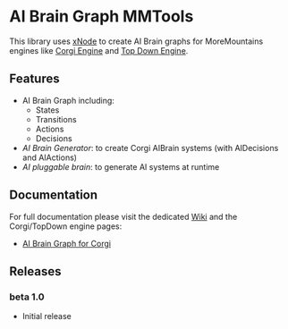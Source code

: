 # AI Brain Graph MMTools

This library uses [xNode](https://github.com/Siccity/xNode) to create AI Brain graphs for MoreMountains engines like [Corgi Engine](https://assetstore.unity.com/packages/templates/systems/corgi-engine-2d-2-5d-platformer-26617?aid=1011lHJn) and [Top Down Engine](https://assetstore.unity.com/packages/templates/systems/topdown-engine-89636?aid=1011lHJn).

## Features

* AI Brain Graph including:
  * States
  * Transitions
  * Actions
  * Decisions
* _AI Brain Generator_: to create Corgi AIBrain systems (with AIDecisions and AIActions)
* _AI pluggable brain_: to generate AI systems at runtime

## Documentation

For full documentation please visit the dedicated [Wiki](https://github.com/thebitcave/ai-brain-graph-for-mmtools/wiki) and the Corgi/TopDown engine pages:

* [AI Brain Graph for Corgi](https://github.com/thebitcave/ai-brain-graph-for-corgi)

## Releases

### beta 1.0

* Initial release
